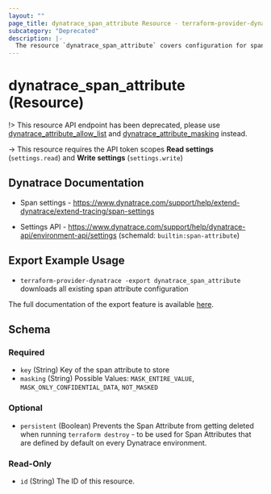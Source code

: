 ```yaml
---
layout: ""
page_title: dynatrace_span_attribute Resource - terraform-provider-dynatrace"
subcategory: "Deprecated"
description: |-
  The resource `dynatrace_span_attribute` covers configuration for span attributes
---
```


# dynatrace_span_attribute (Resource)

!> This resource API endpoint has been deprecated, please use [dynatrace_attribute_allow_list](https://registry.terraform.io/providers/dynatrace-oss/dynatrace/latest/docs/resources/attribute_allow_list) and [dynatrace_attribute_masking](https://registry.terraform.io/providers/dynatrace-oss/dynatrace/latest/docs/resources/attribute_masking) instead.

-> This resource requires the API token scopes **Read settings** (`settings.read`) and **Write settings** (`settings.write`)

## Dynatrace Documentation

- Span settings - https://www.dynatrace.com/support/help/extend-dynatrace/extend-tracing/span-settings

- Settings API - https://www.dynatrace.com/support/help/dynatrace-api/environment-api/settings (schemaId: `builtin:span-attribute`)

## Export Example Usage

- `terraform-provider-dynatrace -export dynatrace_span_attribute` downloads all existing span attribute configuration

The full documentation of the export feature is available [here](https://registry.terraform.io/providers/dynatrace-oss/dynatrace/latest/docs/guides/export-v2).

<!-- schema generated by tfplugindocs -->
## Schema

### Required

- `key` (String) Key of the span attribute to store
- `masking` (String) Possible Values: `MASK_ENTIRE_VALUE`, `MASK_ONLY_CONFIDENTIAL_DATA`, `NOT_MASKED`

### Optional

- `persistent` (Boolean) Prevents the Span Attribute from getting deleted when running `terraform destroy` - to be used for Span Attributes that are defined by default on every Dynatrace environment.

### Read-Only

- `id` (String) The ID of this resource.
 